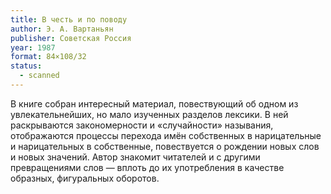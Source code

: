 ```yaml
---
title: В честь и по поводу
author: Э. А. Вартаньян
publisher: Советская Россия
year: 1987
format: 84×108/32
status:
  - scanned
---
```


В книге собран интересный материал, повествующий об одном из увлекательнейших, но мало изученных разделов лексики. В ней раскрываются закономерности и «случайности» называния, отображаются процессы перехода имён собственных в нарицательные и нарицательных в собственные, повествуется о рождении новых слов и новых значений. Автор знакомит читателей и с другими превращениями слов — вплоть до их употребления в качестве образных, фигуральных оборотов.
